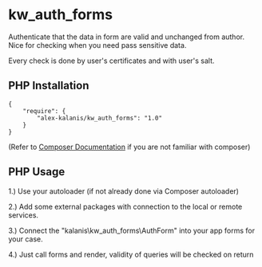 # kw_auth_forms

Authenticate that the data in form are valid and unchanged from author. Nice for checking
when you need pass sensitive data.

Every check is done by user's certificates and with user's salt.

## PHP Installation

```
{
    "require": {
        "alex-kalanis/kw_auth_forms": "1.0"
    }
}
```

(Refer to [Composer Documentation](https://github.com/composer/composer/blob/master/doc/00-intro.md#introduction) if you are not
familiar with composer)


## PHP Usage

1.) Use your autoloader (if not already done via Composer autoloader)

2.) Add some external packages with connection to the local or remote services.

3.) Connect the "kalanis\kw_auth_forms\AuthForm" into your app forms for your case.

4.) Just call forms and render, validity of queries will be checked on return

